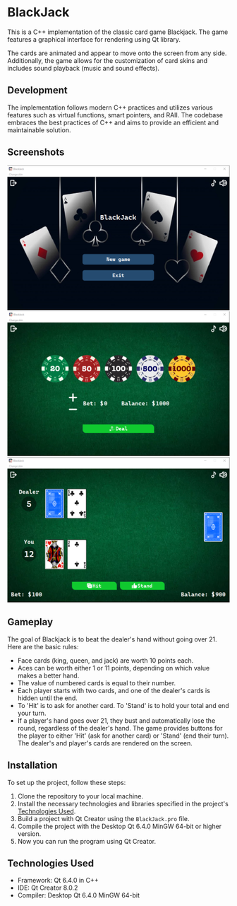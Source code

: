 # BlackJack
This is a C++ implementation of the classic card game Blackjack. The game features a graphical interface for rendering using Qt library. 

The cards are animated and appear to move onto the screen from any side. Additionally, the game allows for the customization of card skins and includes sound playback (music and sound effects).

## Development
The implementation follows modern C++ practices and utilizes various features such as virtual functions, smart pointers, and RAII. The codebase embraces the best practices of C++ and aims to provide an efficient and maintainable solution.

## Screenshots
![screenshot](https://github.com/ShevaMed/BlackJack/blob/main/screenshots/screen1.png)
![screenshot](https://github.com/ShevaMed/BlackJack/blob/main/screenshots/screen2.png)
![screenshot](https://github.com/ShevaMed/BlackJack/blob/main/screenshots/screen3.png)

## Gameplay
The goal of Blackjack is to beat the dealer's hand without going over 21. Here are the basic rules:
- Face cards (king, queen, and jack) are worth 10 points each.
- Aces can be worth either 1 or 11 points, depending on which value makes a better hand.
- The value of numbered cards is equal to their number.
- Each player starts with two cards, and one of the dealer's cards is hidden until the end.
- To 'Hit' is to ask for another card. To 'Stand' is to hold your total and end your turn.
- If a player's hand goes over 21, they bust and automatically lose the round, regardless of the dealer's hand.
The game provides buttons for the player to either 'Hit' (ask for another card) or 'Stand' (end their turn). The dealer's and player's cards are rendered on the screen.

## Installation
To set up the project, follow these steps:
1. Clone the repository to your local machine.
2. Install the necessary technologies and libraries specified in the project's [Technologies Used](#technologies-used).
3. Build a project with Qt Creator using the `BlackJack.pro` file.
4. Compile the project with the Desktop Qt 6.4.0 MinGW 64-bit or higher version.
5. Now you can run the program using Qt Creator.

## Technologies Used
- Framework: Qt 6.4.0 in C++
- IDE: Qt Creator 8.0.2
- Compiler: Desktop Qt 6.4.0 MinGW 64-bit
